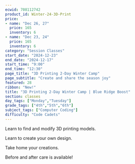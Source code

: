 ```yaml
---
ecwid: 708112742
product_id: Winter-24-3D-Print
price:
- name: "Dec 26, 27"
  price: 165
  inventory: 6
- name: "Dec 23, 24"
  price: 165
  inventory: 6
category: "Session Classes"
start_date: "2024-12-23"
end_date: "2024-12-17"
start_time: "9:00"
end_time: "12:30"
page_title: "3D Printing 2-Day Winter Camp"
page_subtitle: "Create and share the season joy"
featured: 28
ribbon: "New!"
title: "3D Printing 2-Day Winter Camp | Blue Ridge Boost"
section: classes
day_tags: ["Monday","Tuesday"]
grade_tags: ["4th","5th","6th"]
subject_tags: ["Computer Coding"]
difficulty: "Code Cadets"
---
```

<p>Learn to find and modify 3D printing models.</p><p>Learn to create your own design.</p><p>Take home your creations.</p><p>Before and after care is available!</p>
